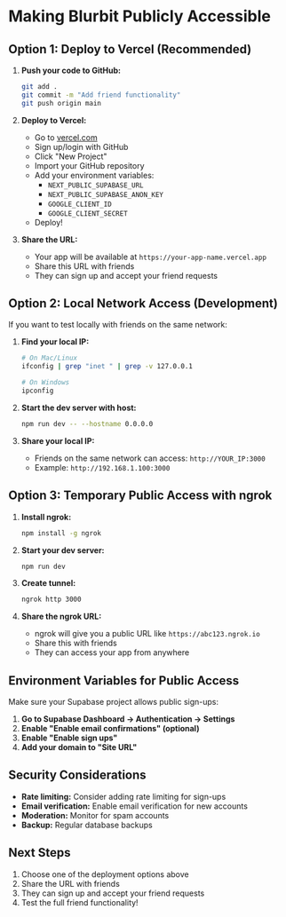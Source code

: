 # Making Blurbit Publicly Accessible

## Option 1: Deploy to Vercel (Recommended)

1. **Push your code to GitHub:**
   ```bash
   git add .
   git commit -m "Add friend functionality"
   git push origin main
   ```

2. **Deploy to Vercel:**
   - Go to [vercel.com](https://vercel.com)
   - Sign up/login with GitHub
   - Click "New Project"
   - Import your GitHub repository
   - Add your environment variables:
     - `NEXT_PUBLIC_SUPABASE_URL`
     - `NEXT_PUBLIC_SUPABASE_ANON_KEY`
     - `GOOGLE_CLIENT_ID`
     - `GOOGLE_CLIENT_SECRET`
   - Deploy!

3. **Share the URL:**
   - Your app will be available at `https://your-app-name.vercel.app`
   - Share this URL with friends
   - They can sign up and accept your friend requests

## Option 2: Local Network Access (Development)

If you want to test locally with friends on the same network:

1. **Find your local IP:**
   ```bash
   # On Mac/Linux
   ifconfig | grep "inet " | grep -v 127.0.0.1
   
   # On Windows
   ipconfig
   ```

2. **Start the dev server with host:**
   ```bash
   npm run dev -- --hostname 0.0.0.0
   ```

3. **Share your local IP:**
   - Friends on the same network can access: `http://YOUR_IP:3000`
   - Example: `http://192.168.1.100:3000`

## Option 3: Temporary Public Access with ngrok

1. **Install ngrok:**
   ```bash
   npm install -g ngrok
   ```

2. **Start your dev server:**
   ```bash
   npm run dev
   ```

3. **Create tunnel:**
   ```bash
   ngrok http 3000
   ```

4. **Share the ngrok URL:**
   - ngrok will give you a public URL like `https://abc123.ngrok.io`
   - Share this with friends
   - They can access your app from anywhere

## Environment Variables for Public Access

Make sure your Supabase project allows public sign-ups:

1. **Go to Supabase Dashboard → Authentication → Settings**
2. **Enable "Enable email confirmations" (optional)**
3. **Enable "Enable sign ups"**
4. **Add your domain to "Site URL"**

## Security Considerations

- **Rate limiting:** Consider adding rate limiting for sign-ups
- **Email verification:** Enable email verification for new accounts
- **Moderation:** Monitor for spam accounts
- **Backup:** Regular database backups

## Next Steps

1. Choose one of the deployment options above
2. Share the URL with friends
3. They can sign up and accept your friend requests
4. Test the full friend functionality! 